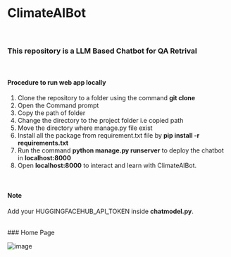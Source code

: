 # ClimateAIBot
<br/>

### This repository is a LLM Based Chatbot for QA Retrival
<br/>

#### Procedure to run web app locally

1. Clone the repository to a folder using the command **git clone** 
2. Open the Command prompt
3. Copy the path of folder 
4. Change the directory to the project folder i.e copied path
5. Move the directory where manage.py file exist
6. Install all the package from requirement.txt file by **pip install -r requirements.txt**
7. Run the command **python manage.py runserver** to deploy the chatbot in **localhost:8000**
8. Open **localhost:8000** to interact and learn with ClimateAIBot.
<br/>

#### Note
Add your HUGGINGFACEHUB_API_TOKEN inside **chatmodel.py**. 

<br/>
### Home Page 

![image](https://github.com/vishesh-soni/ClimateAIBot/assets/92041466/e61f9c71-91f6-41bf-ad51-aae39b36f55a)









